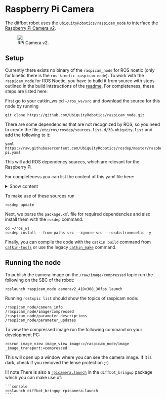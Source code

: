 # Raspberry Pi Camera

The diffbot robot uses the [`UbiquityRobotics/raspicam_node`](https://github.com/UbiquityRobotics/raspicam_node)
to interface the [Raspberry Pi Camera v2](https://www.raspberrypi.org/products/camera-module-v2/).

<figure>
    <a href="{{ asset_dir }}/components/rpi-camera.jpg"><img src="{{ asset_dir }}/components/rpi-camera.jpg"></a>
    <figcaption>RPi Camera v2.</figcaption>
</figure>


## Setup

Currently there exists  no binary of the `raspicam_node` for ROS noetic (only for kinetic there is the `ros-kinetic-raspicam-node`).
To work with the `raspicam_node` for ROS Noetic, you have to build it from source with steps 
outlined in the build intstructions of the [readme](https://github.com/UbiquityRobotics/raspicam_node#build-intructions).
For completeness, these steps are listed here:

First go to your catkin_ws cd `~/ros_ws/src` and download the source for this node by running

```console
git clone https://github.com/UbiquityRobotics/raspicam_node.git
```

There are some dependencies that are not recognized by ROS, so you need to create the file `/etc/ros/rosdep/sources.list.d/30-ubiquity.list` and add 
the following to it:

```
yaml https://raw.githubusercontent.com/UbiquityRobotics/rosdep/master/raspberry-pi.yaml
```

This will add ROS dependency sources, which are relevant for the Raspberry Pi. 

For completeness you can list the content of this yaml file here:

<details>
<summary>Show content</summary>

```yaml
libraspberrypi0:
  debian:
    apt:
      packages: [libraspberrypi0]
  ubuntu:
    apt:
      packages: [libraspberrypi0]
libraspberrypi-dev:
  debian:
    apt:
      packages: [libraspberrypi-dev]
  ubuntu:
    apt:
      packages: [libraspberrypi-dev]
libpigpio:
  debian:
    apt:
      packages: [libpigpio-dev]
  ubuntu:
    apt:
      packages: [libpigpio-dev]
libpigpiod-if:
  debian:
    apt:
      packages: [libpigpiod-if-dev]
  ubuntu:
    apt:
      packages: [libpigpiod-if-dev]
```
</details>


To make use of these sources run 

```console
rosdep update
```

Next, we parse the `package.xml` file for required dependencies and also install them with the `rosdep` command:

```console
cd ~/ros_ws
rosdep install --from-paths src --ignore-src --rosdistro=noetic -y
```

Finally, you can compile the code with the `catkin build` command from [`catkin-tools`](https://catkin-tools.readthedocs.io/en/latest/) or 
use the legacy [`catkin_make`](http://wiki.ros.org/catkin/commands/catkin_make) command.

## Running the node

To publish the camera image on the `/raw/image/compressed` topic run the following on the SBC of the robot:

```console
roslaunch raspicam_node camerav2_410x308_30fps.launch
```

Running `rostopic list` should show the topics of raspicam node:

```console
/raspicam_node/camera_info
/raspicam_node/image/compressed
/raspicam_node/parameter_descriptions
/raspicam_node/parameter_updates
```


To view the compressed image run the following command on your development PC:

```
rosrun image_view image_view image:=/raspicam_node/image _image_transport:=compressed
```

This will open up a window where you can see the camera image. If it is dark, check if you removed the lense protection ;-)

!!! note
    There is also a [`rpicamera.launch`](https://github.com/ros-mobile-robots/diffbot/blob/noetic-devel/diffbot_bringup/launch/rpicamera.launch)
    in the `diffbot_bringup` package which you can make use of:
    
    ```console
    roslaunch diffbot_bringup rpicamera.launch
    ```
